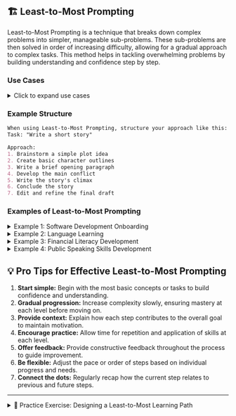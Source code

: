 ## 🏗️ Least-to-Most Prompting

Least-to-Most Prompting is a technique that breaks down complex problems into simpler, manageable sub-problems. These sub-problems are then solved in order of increasing difficulty, allowing for a gradual approach to complex tasks. This method helps in tackling overwhelming problems by building understanding and confidence step by step.

### Use Cases

<details>
<summary>Click to expand use cases</summary>

1. **Teaching complex concepts:** Helps learners grasp difficult ideas by starting with basics
2. **Troubleshooting intricate systems:** Allows for systematic problem-solving in complex environments
3. **Tackling overwhelming projects or tasks:** Makes large tasks more manageable by breaking them into smaller steps

</details>

### Example Structure

```markdown
When using Least-to-Most Prompting, structure your approach like this:
Task: "Write a short story"

Approach:
1. Brainstorm a simple plot idea
2. Create basic character outlines
3. Write a brief opening paragraph
4. Develop the main conflict
5. Write the story's climax
6. Conclude the story
7. Edit and refine the final draft
```

### Examples of Least-to-Most Prompting

<details>
<summary>Example 1: Software Development Onboarding</summary>

```markdown
Implement Least-to-Most Prompting to onboard a new employee into our software development process:
1. Introduce basic version control concepts and tools (e.g., Git basics)
2. Guide through setting up the development environment and running a simple "Hello World" application
3. Assign small bug fixes or minor feature enhancements in a single module
4. Introduce code review processes and have them participate in peer reviews
5. Assign development of a complete feature, including planning and testing
6. Introduce agile methodologies and have them participate in sprint planning and retrospectives
7. Guide them through leading a small project, including resource allocation and timeline management
8. Involve them in architectural decisions and long-term product strategy discussions
```

</details>

<details>
<summary>Example 2: Language Learning</summary>

```markdown
Apply Least-to-Most Prompting to master a new language:
1. Start with essential greetings and numbers
2. Introduce basic nouns and verbs for everyday objects and actions
3. Teach simple sentence structures (subject-verb-object)
4. Guide through conjugating verbs in present tense
5. Introduce adjectives and adverbs to describe things and actions
6. Teach how to ask and answer common questions
7. Introduce past and future tenses
8. Guide through reading simple texts and writing short paragraphs
9. Engage in role-playing exercises for common scenarios (e.g., ordering food, asking for directions)
10. Introduce idiomatic expressions and cultural nuances
11. Encourage watching movies or TV shows in the target language with subtitles
12. Guide through writing essays and engaging in debates on complex topics
```

</details>

<details>
<summary>Example 3: Financial Literacy Development</summary>

```markdown
Use Least-to-Most Prompting to develop financial literacy skills:
1. Explain basic concepts of income and expenses
2. Introduce the importance of saving and compound interest
3. Guide through creating a simple personal budget
4. Teach how to read and understand a bank statement
5. Introduce the concept of credit and how credit scores work
6. Explain different types of loans and their implications
7. Guide through the process of filing a basic tax return
8. Introduce investment concepts (stocks, bonds, mutual funds)
9. Teach how to analyze financial news and reports
10. Guide through creating a comprehensive financial plan, including retirement savings
11. Introduce advanced investment strategies and portfolio management
12. Explain complex financial instruments and market dynamics
```

</details>

<details>
<summary>Example 4: Public Speaking Skills Development</summary>

```markdown
Apply Least-to-Most Prompting to develop public speaking skills:
1. Start with breathing exercises and vocal warm-ups
2. Guide through writing a simple self-introduction
3. Teach basic body language and eye contact techniques
4. Introduce the structure of a short speech (opening, body, conclusion)
5. Guide through creating and using simple visual aids
6. Teach techniques for managing nervousness and stage fright
7. Introduce methods for engaging the audience (questions, anecdotes)
8. Guide through impromptu speaking exercises on familiar topics
9. Teach advanced rhetorical devices (metaphors, analogies, etc.)
10. Introduce techniques for handling Q&A sessions
11. Guide through preparing and delivering a TED-style talk
12. Teach strategies for adapting to different audience types and venues
```

</details>

## 💡 Pro Tips for Effective Least-to-Most Prompting

1. **Start simple:** Begin with the most basic concepts or tasks to build confidence and understanding.
2. **Gradual progression:** Increase complexity slowly, ensuring mastery at each level before moving on.
3. **Provide context:** Explain how each step contributes to the overall goal to maintain motivation.
4. **Encourage practice:** Allow time for repetition and application of skills at each level.
5. **Offer feedback:** Provide constructive feedback throughout the process to guide improvement.
6. **Be flexible:** Adjust the pace or order of steps based on individual progress and needs.
7. **Connect the dots:** Regularly recap how the current step relates to previous and future steps.

---

<details>
<summary>📝 Practice Exercise: Designing a Least-to-Most Learning Path</summary>

In this exercise, you'll design a Least-to-Most Prompting learning path for a complex skill or concept. Follow these steps to create your learning path:

1. Choose a complex skill or concept you'd like to teach (e.g., data science, creative writing, project management, etc.).

2. Break down the skill into 10-15 sub-skills or concepts, arranged from least to most complex.

3. For each sub-skill or concept:
   a. Write a brief description of what will be learned.
   b. Outline a simple exercise or task to practice this sub-skill.
   c. Explain how this step builds on previous steps and prepares for future ones.

4. Design a final project or assessment that incorporates all the sub-skills learned.

5. Consider potential challenges learners might face at each step and suggest ways to overcome them.

6. Identify key milestones in your learning path where progress should be assessed before moving forward.

7. Reflect on how you would adapt this learning path for different types of learners (e.g., visual learners, hands-on learners, etc.).

</details>
